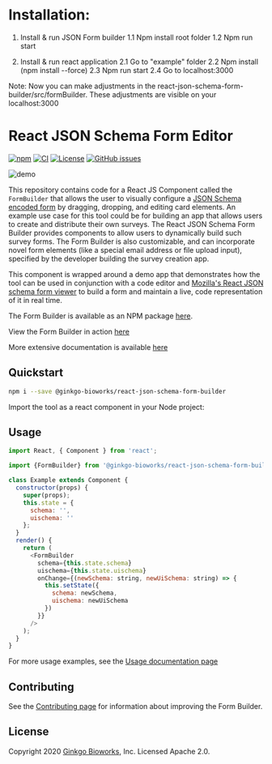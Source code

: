# Installation:
1. Install & run JSON Form builder
1.1 Npm install root folder
1.2 Npm run start

2. Install & run react application
2.1 Go to "example" folder
2.2 Npm install (npm install --force)
2.3 Npm run start
2.4 Go to localhost:3000

Note: Now you can make adjustments in the react-json-schema-form-builder/src/formBuilder. These adjustments are visible on your localhost:3000


# React JSON Schema Form Editor

[![npm](https://img.shields.io/npm/v/@ginkgo-bioworks/react-json-schema-form-builder)](https://www.npmjs.com/package/@ginkgo-bioworks/react-json-schema-form-builder)
[![CI](https://github.com/ginkgobioworks/react-json-schema-form-builder/workflows/CI/badge.svg?branch=main)](https://github.com/ginkgobioworks/react-json-schema-form-builder/actions)
[![License](https://img.shields.io/badge/License-Apache%202.0-blue.svg)](https://opensource.org/licenses/Apache-2.0)
[![GitHub issues](https://img.shields.io/github/issues-raw/ginkgobioworks/react-json-schema-form-builder)](https://github.com/ginkgobioworks/react-json-schema-form-builder/issues)


![demo](https://react-json-schema-form-builder.readthedocs.io/en/latest/img/visualDemo.gif)

This repository contains code for a React JS Component called the `FormBuilder` that allows the user to visually configure a [JSON Schema encoded form](https://json-schema.org/) by dragging, dropping, and editing card elements. An example use case for this tool could be for building an app that allows users to create and distribute their own surveys. The React JSON Schema Form Builder provides components to allow users to dynamically build such survey forms. The Form Builder is also customizable, and can incorporate novel form elements (like a special email address or file upload input), specified by the developer building the survey creation app.

This component is wrapped around a demo app that demonstrates how the tool can be used in conjunction with a code editor and [Mozilla's React JSON schema form viewer](https://github.com/rjsf-team/react-jsonschema-form) to build a form and maintain a live, code representation of it in real time.

The Form Builder is available as an NPM package [here](https://www.npmjs.com/package/@ginkgo-bioworks/react-json-schema-form-builder).

View the Form Builder in action [here](https://ginkgobioworks.github.io/react-json-schema-form-builder/)

More extensive documentation is available [here](https://react-json-schema-form-builder.readthedocs.io/en/main/)

## Quickstart

```bash
npm i --save @ginkgo-bioworks/react-json-schema-form-builder
```

Import the tool as a react component in your Node project:

## Usage

```javascript
import React, { Component } from 'react';

import {FormBuilder} from '@ginkgo-bioworks/react-json-schema-form-builder';

class Example extends Component {
  constructor(props) {
    super(props);
    this.state = {
      schema: '',
      uischema: ''
    };
  }
  render() {
    return (
      <FormBuilder
        schema={this.state.schema}
        uischema={this.state.uischema}
        onChange={(newSchema: string, newUiSchema: string) => {
          this.setState({
            schema: newSchema,
            uischema: newUiSchema
          })
        }}
      />
    );
  }
}
```

For more usage examples, see the [Usage documentation page](https://react-json-schema-form-builder.readthedocs.io/en/latest/Usage/)

## Contributing

See the [Contributing page](https://github.com/ginkgobioworks/react-json-schema-form-builder/blob/main/CONTRIBUTING.md) for information about improving the Form Builder.

## License

Copyright 2020 [Ginkgo Bioworks](https://www.ginkgobioworks.com/), Inc. Licensed Apache 2.0.
